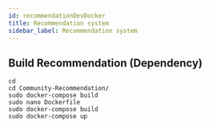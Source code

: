 ```yaml
---
id: recommendationDevDocker
title: Recommendation system
sidebar_label: Recommendation system
---
```


## Build Recommendation (Dependency)
```shell
cd
cd Community-Recommendation/        
sudo docker-compose build        
sudo nano Dockerfile         
sudo docker-compose build        
sudo docker-compose up        
```
